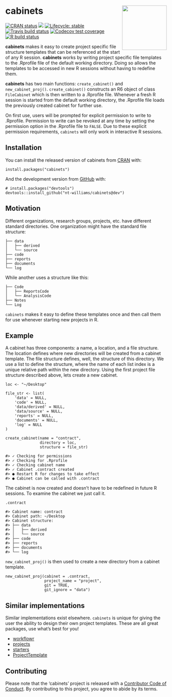 
<!-- README.md is generated from README.Rmd. Please edit that file -->

cabinets <img src='https://i.imgur.com/0QTXJ7D.png' align="right" height="139" /></a>
=====================================================================================

<!-- badges: start -->

[![CRAN
status](https://www.r-pkg.org/badges/version/cabinets)](https://CRAN.R-project.org/package=cabinets)
![](http://cranlogs.r-pkg.org/badges/grand-total/cabinets) [![Lifecycle:
stable](https://img.shields.io/badge/lifecycle-stable-brightgreen.svg)](https://www.tidyverse.org/lifecycle/#stable)
[![Travis build
status](https://travis-ci.org/nt-williams/cabinets.svg?branch=master)](https://travis-ci.org/nt-williams/cabinets)
[![Codecov test
coverage](https://codecov.io/gh/nt-williams/cabinets/branch/master/graph/badge.svg)](https://codecov.io/gh/nt-williams/cabinets?branch=master)
[![R build
status](https://github.com/nt-williams/cabinets/workflows/R-CMD-check/badge.svg)](https://github.com/nt-williams/cabinets/actions)
<!-- badges: end -->

**cabinets** makes it easy to create project specific file structure
templates that can be referenced at the start of any R session.
**cabinets** works by writing project specific file templates to the
.Rprofile file of the default working directory. Doing so allows the
templates to be accessed in new R sessions without having to redefine
them.

**cabinets** has two main functions: `create_cabinet()` and
`new_cabinet_proj()`. `create_cabinet()` constructs an R6 object of
class `FileCabinet` which is then written to a .Rprofile file. Whenever
a fresh R session is started from the default working directory, the
.Rprofile file loads the previously created cabinet for further use.

On first use, users will be prompted for explicit permission to write to
.Rprofile. Permission to write can be revoked at any time by setting the
permission option in the .Rprofile file to `FALSE`. Due to these
explicit permission requirements, `cabinets` will only work in
interactive R sessions.

Installation
------------

You can install the released version of cabinets from
[CRAN](https://CRAN.R-project.org) with:

    install.packages("cabinets")

And the development version from [GitHub](https://github.com/) with:

    # install.packages("devtools")
    devtools::install_github("nt-williams/cabinets@dev")

Motivation
----------

Different organizations, research groups, projects, etc. have different
standard directories. One organization might have the standard file
structure:

    ├── data
    │   ├── derived
    │   └── source
    ├── code
    ├── reports
    ├── documents
    └── log

While another uses a structure like this:

    ├── Code
    │   ├── ReportsCode
    │   └── AnalysisCode
    ├── Notes
    └── Log

`cabinets` makes it easy to define these templates once and then call
them for use whenever starting new projects in R.

Example
-------

A cabinet has three components: a name, a location, and a file
structure. The location defines where new directories will be created
from a cabinet template. The file structure defines, well, the structure
of this directory. We use a list to define the structure, where the name
of each list index is a unique relative path within the new directory.
Using the first project file structure described above, lets create a
new cabinet.

    loc <- "~/Desktop"

    file_str <- list(
        'data' = NULL, 
        'code' = NULL, 
        'data/derived' = NULL, 
        'data/source' = NULL, 
        'reports' = NULL, 
        'documents' = NULL, 
        'log' = NULL
    )

    create_cabinet(name = "contract", 
                   directory = loc, 
                   structure = file_str)
                   
    #> ✓ Checking for permissions
    #> ✓ Checking for .Rprofile
    #> ✓ Checking cabinet name
    #> ✓ Cabinet .contract created
    #> ● Restart R for changes to take effect
    #> ● Cabinet can be called with .contract

The cabinet is now created and doesn’t have to be redefined in future R
sessions. To examine the cabinet we just call it.

    .contract

    #> Cabinet name: contract
    #> Cabinet path: ~/Desktop
    #> Cabinet structure: 
    #> ├── data
    #> │   ├── derived
    #> │   └── source
    #> ├── code
    #> ├── reports
    #> ├── documents
    #> └── log

`new_cabinet_proj()` is then used to create a new directory from a
cabinet template.

    new_cabinet_proj(cabinet = .contract, 
                     project_name = "project", 
                     git = TRUE, 
                     git_ignore = "data")

Similar implementations
-----------------------

Similar implementations exist elsewhere. `cabinets` is unique for giving
the user the ability to design their own project templates. These are
all great packages, use what’s best for you!

-   [workflowr](https://github.com/jdblischak/workflowr)
-   [projects](https://github.com/NikKrieger/projects)
-   [starters](https://github.com/lockedata/starters)
-   [ProjectTemplate](https://github.com/KentonWhite/ProjectTemplate)

Contributing
------------

Please note that the ‘cabinets’ project is released with a [Contributor
Code of Conduct](CODE_OF_CONDUCT.md). By contributing to this project,
you agree to abide by its terms.

